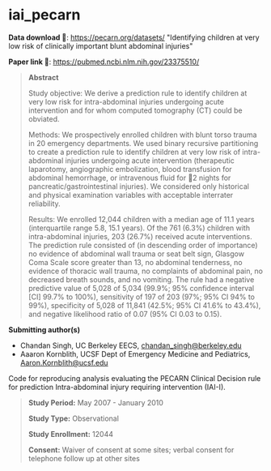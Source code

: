 # iai_pecarn

**Data download 🔗**: https://pecarn.org/datasets/ "Identifying children at very low risk of clinically important blunt abdominal injuries"

**Paper link 📄**: https://pubmed.ncbi.nlm.nih.gov/23375510/

> **Abstract**
> 
> Study objective: We derive a prediction rule to identify children at very low risk for intra-abdominal injuries undergoing acute intervention and for whom computed tomography (CT) could be obviated.
> 
> Methods: We prospectively enrolled children with blunt torso trauma in 20 emergency departments. We used binary recursive partitioning to create a prediction rule to identify children at very low risk of intra- abdominal injuries undergoing acute intervention (therapeutic laparotomy, angiographic embolization, blood transfusion for abdominal hemorrhage, or intravenous fluid for 􏰁2 nights for pancreatic/gastrointestinal injuries). We considered only historical and physical examination variables with acceptable interrater reliability.
> 
> Results: We enrolled 12,044 children with a median age of 11.1 years (interquartile range 5.8, 15.1 years). Of the 761 (6.3%) children with intra-abdominal injuries, 203 (26.7%) received acute interventions. The prediction rule consisted of (in descending order of importance) no evidence of abdominal wall trauma or seat belt sign, Glasgow Coma Scale score greater than 13, no abdominal tenderness, no evidence of thoracic wall trauma, no complaints of abdominal pain, no decreased breath sounds, and no vomiting. The rule had a negative predictive value of 5,028 of 5,034 (99.9%; 95% confidence interval [CI] 99.7% to 100%), sensitivity of 197 of 203 (97%; 95% CI 94% to 99%), specificity of 5,028 of 11,841 (42.5%; 95% CI 41.6% to 43.4%), and negative likelihood ratio of 0.07 (95% CI 0.03 to 0.15).

**Submitting author(s)**
- Chandan Singh, UC Berkeley EECS, chandan_singh@berkeley.edu 
-  Aaaron Kornblith, UCSF Dept of Emergency Medicine and Pediatrics, Aaron.Kornblith@ucsf.edu

Code for reproducing analysis evaluating the PECARN Clinical Decision rule for prediction Intra-abdominal injury requiring intervention (IAI-I).



>  **Study Period:** May 2007 - January 2010
>
>  **Study Type:** Observational
>
> **Study Enrollment:** 12044
>
> **Consent:** Waiver of consent at some sites; verbal consent for telephone follow up at other sites
